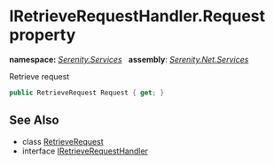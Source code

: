 # IRetrieveRequestHandler.Request property
**namespace:** *[Serenity.Services](../../README.md#serenity.services-namespace)*   **assembly**: *[Serenity.Net.Services](../../README.md)*

Retrieve request

```csharp
public RetrieveRequest Request { get; }
```

## See Also

* class [RetrieveRequest](../RetrieveRequest.md)
* interface [IRetrieveRequestHandler](../IRetrieveRequestHandler.md)